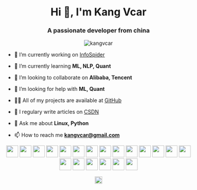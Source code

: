 <!--
### Hi there 👋
**kangvcar/kangvcar** is a ✨ _special_ ✨ repository because its `README.md` (this file) appears on your GitHub profile.

Here are some ideas to get you started:

- 🔭 I’m currently working on ...
- 🌱 I’m currently learning ...
- 👯 I’m looking to collaborate on ...
- 🤔 I’m looking for help with ...
- 💬 Ask me about ...
- 📫 How to reach me: ...
- 😄 Pronouns: ...
- ⚡ Fun fact: ...

<p align="center"> 
<img src="https://github-readme-stats.vercel.app/api?username=kangvcar&show_icons=true" alt="kangvcar" /> 
</p>
-->
<h1 align="center">Hi 👋, I'm Kang Vcar</h1>
<h3 align="center">A passionate developer from china</h3>
<p align="center"> <img src="https://komarev.com/ghpvc/?username=kangvcar" alt="kangvcar" /> </p>

- 🔭 I’m currently working on [InfoSpider](https://github.com/kangvcar/InfoSpider)

- 🌱 I’m currently learning **ML, NLP, Quant**

- 👯 I’m looking to collaborate on **Alibaba, Tencent**

- 🤔 I’m looking for help with **ML, Quant**

- 👨‍💻 All of my projects are available at [GitHub](https://github.com/kangvcar)

- 📝 I regulary write articles on [CSDN](http://blog.csdn.net/kangvcar)

- 💬 Ask me about **Linux, Python**

- 📫 How to reach me **kangvcar@gmail.com**

<p align="center">
<img height="32" width="32" src="https://cdn.jsdelivr.net/npm/simple-icons@v3/icons/linux.svg" />
<img height="32" width="32" src="https://cdn.jsdelivr.net/npm/simple-icons@v3/icons/redhat.svg" />
<img height="32" width="32" src="https://cdn.jsdelivr.net/npm/simple-icons@v3/icons/openstack.svg" />
<img height="32" width="32" src="https://cdn.jsdelivr.net/npm/simple-icons@v3/icons/docker.svg" />
<img height="32" width="32" src="https://cdn.jsdelivr.net/npm/simple-icons@v3/icons/ansible.svg" />
<img height="32" width="32" src="https://cdn.jsdelivr.net/npm/simple-icons@v3/icons/python.svg" />
<img height="32" width="32" src="https://cdn.jsdelivr.net/npm/simple-icons@v3/icons/shell.svg" />
<img height="32" width="32" src="https://cdn.jsdelivr.net/npm/simple-icons@v3/icons/nginx.svg" />
<img height="32" width="32" src="https://cdn.jsdelivr.net/npm/simple-icons@v3/icons/apache.svg" />
<img height="32" width="32" src="https://cdn.jsdelivr.net/npm/simple-icons@v3/icons/mysql.svg" />
<img height="32" width="32" src="https://cdn.jsdelivr.net/npm/simple-icons@v3/icons/django.svg" />
<img height="32" width="32" src="https://cdn.jsdelivr.net/npm/simple-icons@v3/icons/c.svg" />
<img height="32" width="32" src="https://cdn.jsdelivr.net/npm/simple-icons@v3/icons/git.svg" />
<img height="32" width="32" src="https://cdn.jsdelivr.net/npm/simple-icons@v3/icons/vim.svg" />
<img height="32" width="32" src="https://cdn.jsdelivr.net/npm/simple-icons@v3/icons/php.svg" />
<img height="32" width="32" src="https://cdn.jsdelivr.net/npm/simple-icons@v3/icons/html5.svg" />
<img height="32" width="32" src="https://cdn.jsdelivr.net/npm/simple-icons@v3/icons/css3.svg" />
<img height="32" width="32" src="https://cdn.jsdelivr.net/npm/simple-icons@v3/icons/javascript.svg" />
<img height="32" width="32" src="https://cdn.jsdelivr.net/npm/simple-icons@v3/icons/centos.svg" />
<img height="32" width="32" src="https://cdn.jsdelivr.net/npm/simple-icons@v3/icons/ubuntu.svg" />
<p>
<!--
<p align="center">
<img src="https://konpa.github.io/devicon/devicon.git/icons/redhat/redhat-original-wordmark.svg" alt="redhat" width="20" height="20"/> 
<img src="https://konpa.github.io/devicon/devicon.git/icons/python/python-original-wordmark.svg" alt="python" width="20" height="20"/> 
<img src="https://konpa.github.io/devicon/devicon.git/icons/docker/docker-original-wordmark.svg" alt="docker" width="20" height="20"/> 
<img src="https://konpa.github.io/devicon/devicon.git/icons/nginx/nginx-original.svg" alt="nginx" width="20" height="20"/>
<img src="https://konpa.github.io/devicon/devicon.git/icons/mysql/mysql-original-wordmark.svg" alt="mysql" width="20" height="20"/> 
<img src="https://konpa.github.io/devicon/devicon.git/icons/mongodb/mongodb-original-wordmark.svg" alt="mongodb" width="20" height="20"/> 
<img src="https://konpa.github.io/devicon/devicon.git/icons/php/php-original.svg" alt="php" width="20" height="20"/> 
<img src="https://konpa.github.io/devicon/devicon.git/icons/django/django-original.svg" alt="django" width="20" height="20"/> 
<img src="https://konpa.github.io/devicon/devicon.git/icons/bootstrap/bootstrap-plain.svg" alt="bootstrap" width="20" height="20"/>
<img src="https://konpa.github.io/devicon/devicon.git/icons/html5/html5-original-wordmark.svg" alt="html5" width="20" height="20"/>
<img src="https://konpa.github.io/devicon/devicon.git/icons/css3/css3-original-wordmark.svg" alt="css3" width="20" height="20"/> 
<img src="https://konpa.github.io/devicon/devicon.git/icons/javascript/javascript-original.svg" alt="javascript" width="20" height="20"/> 
</p>
-->

<p align="center">
<a href="https://twitter.com/kangvcar" target="blank"><img align="center" src="https://cdn.jsdelivr.net/npm/simple-icons@3.0.1/icons/twitter.svg" alt="kangvcar" height="20" width="20" /></a>
</p>
